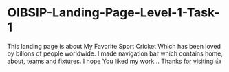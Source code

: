 # OIBSIP-Landing-Page-Level-1-Task-1
This landing page is about My Favorite Sport Cricket Which has been loved by billons of people worldwide.
I made navigation bar which contains home, about, teams and fixtures.
I hope You liked my work...
Thanks for visiting 👍
